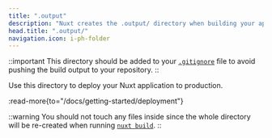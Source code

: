 ```yaml
---
title: ".output"
description: "Nuxt creates the .output/ directory when building your application for production."
head.title: ".output/"
navigation.icon: i-ph-folder
---
```


::important
This directory should be added to your [`.gitignore`](/docs/guide/directory-structure/gitignore) file to avoid pushing the build output to your repository.
::

Use this directory to deploy your Nuxt application to production.

:read-more{to="/docs/getting-started/deployment"}

::warning
You should not touch any files inside since the whole directory will be re-created when running [`nuxt build`](/docs/api/commands/build).
::
